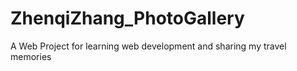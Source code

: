 # ZhenqiZhang_PhotoGallery
 A Web Project for learning web development and sharing my travel memories

